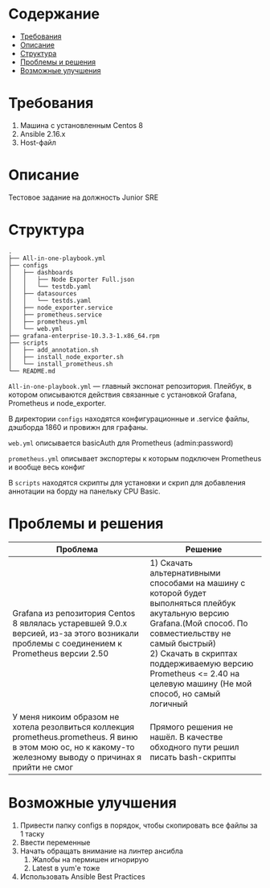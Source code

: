 # Содержание
<!-- TOC -->
* [Требования](#требования)
* [Описание](#описание)
* [Структура](#структура)
* [Проблемы и решения](#проблемы-и-решения)
* [Возможные улучшения](#возможные-улучшения)
<!-- TOC -->
# Требования

1) Машина с установленным Centos 8
2) Ansible 2.16.x
3) Host-файл

# Описание

Тестовое задание на должность Junior SRE 

# Структура
```
.
├── All-in-one-playbook.yml
├── configs
│   ├── dashboards
│   │   ├── Node Exporter Full.json
│   │   └── testdb.yaml
│   ├── datasources
│   │   └── testds.yaml
│   ├── node_exporter.service
│   ├── prometheus.service
│   ├── prometheus.yml
│   └── web.yml
├── grafana-enterprise-10.3.3-1.x86_64.rpm
├── scripts
│   ├── add_annotation.sh
│   ├── install_node_exporter.sh
│   └── install_prometheus.sh
└── README.md
```
`All-in-one-playbook.yml` — главный экспонат репозитория. Плейбук, в котором описываются действия связанные с установкой Grafana, Prometheus и node_exporter.

В директории `configs` находятся конфигурационные и .service файлы, дэшборда 1860 и провижн для графаны.

`web.yml` описывается basicAuth для Prometheus (admin:password) 

`prometheus.yml` описывает экспортеры к которым подключен Prometheus и вообще весь конфиг

В `scripts` находятся скрипты для установки и скрип для добавления аннотации на борду на панельку CPU Basic.

# Проблемы и решения

| Проблема                                                                                                                                                       | Решение                                                                                                                                                                                                                                                                                      |
|----------------------------------------------------------------------------------------------------------------------------------------------------------------|----------------------------------------------------------------------------------------------------------------------------------------------------------------------------------------------------------------------------------------------------------------------------------------------|
| Grafana из репозитория Centos 8 являлась устаревшей 9.0.x версией, из-за этого возникали проблемы с соединением к Prometheus версии 2.50                       | 1) Скачать альтернативными способами на машину с которой будет выполняться плейбук акутальную версию Grafana.(Мой способ. По совместиельству не самый быстрый)<br/> 2) Скачать в скриптах поддерживаемую версию Prometheus <= 2.40 на целевую машину (Не мой способ, но cамый логичный |
| У меня никоим образом не хотела резолвиться коллекция prometheus.prometheus. Я виню в этом мою ос, но к какому-то железному выводу о причинах я прийти не смог | Прямого решения не нашёл. В качестве обходного пути решил писать bash-скрипты                                                                                                                                                                                                                |

# Возможные улучшения

1) Привести папку configs в порядок, чтобы скопировать все файлы за 1 таску
2) Ввести переменные
3) Начать обращать внимание на линтер ансибла
   1) Жалобы на пермишен игнорирую
   2) Latest в yum'е тоже
4) Использовать Ansible Best Practices